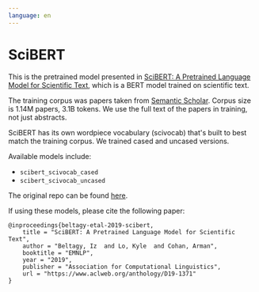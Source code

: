 ```yaml
---
language: en
---
```

# SciBERT

This is the pretrained model presented in [SciBERT: A Pretrained Language Model for Scientific Text](https://www.aclweb.org/anthology/D19-1371/), which is a BERT model trained on scientific text.

The training corpus was papers taken from [Semantic Scholar](https://www.semanticscholar.org). Corpus size is 1.14M papers, 3.1B tokens. We use the full text of the papers in training, not just abstracts.

SciBERT has its own wordpiece vocabulary (scivocab) that's built to best match the training corpus. We trained cased and uncased versions. 

Available models include:
* `scibert_scivocab_cased`
* `scibert_scivocab_uncased`


The original repo can be found [here](https://github.com/allenai/scibert).

If using these models, please cite the following paper:
```
@inproceedings{beltagy-etal-2019-scibert,
    title = "SciBERT: A Pretrained Language Model for Scientific Text",
    author = "Beltagy, Iz  and Lo, Kyle  and Cohan, Arman",
    booktitle = "EMNLP",
    year = "2019",
    publisher = "Association for Computational Linguistics",
    url = "https://www.aclweb.org/anthology/D19-1371"
}
```

